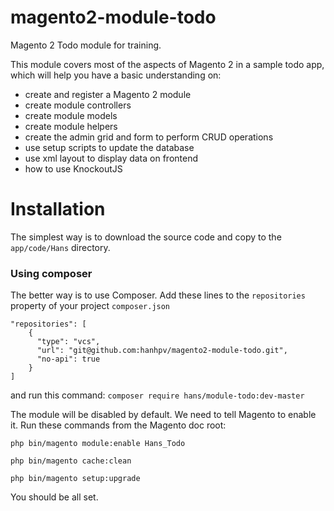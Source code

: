 # magento2-module-todo
Magento 2 Todo module for training.

This module covers most of the aspects of Magento 2 in a sample todo app, which will help you have a basic understanding on:

* create and register a Magento 2 module
* create module controllers
* create module models
* create module helpers
* create the admin grid and form to perform CRUD operations
* use setup scripts to update the database
* use xml layout to display data on frontend
* how to use KnockoutJS

# Installation
The simplest way is to download the source code and copy to the `app/code/Hans` directory.
### Using composer
The better way is to use Composer. Add these lines to the `repositories` property of your project `composer.json`

```
"repositories": [
    {
      "type": "vcs",
      "url": "git@github.com:hanhpv/magento2-module-todo.git",
      "no-api": true
    }
]
```

and run this command: `composer require hans/module-todo:dev-master`

The module will be disabled by default. We need to tell Magento to enable it. Run these commands from the Magento doc root:

`php bin/magento module:enable Hans_Todo`

`php bin/magento cache:clean`

`php bin/magento setup:upgrade`

You should be all set.

